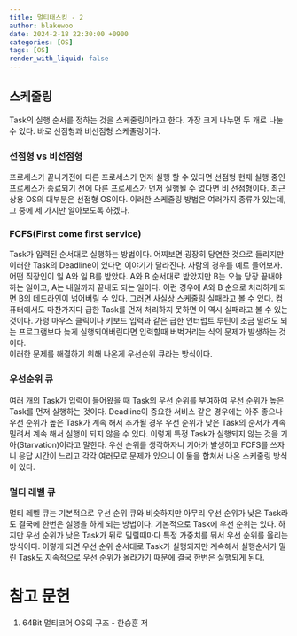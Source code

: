 ```yaml
---
title: 멀티태스킹 - 2
author: blakewoo
date: 2024-2-18 22:30:00 +0900
categories: [OS]
tags: [OS]
render_with_liquid: false
---
```


## 스케줄링
Task의 실행 순서를 정하는 것을 스케줄링이라고 한다.
가장 크게 나누면 두 개로 나눌 수 있다.
바로 선점형과 비선점형 스케줄링이다.

### 선점형 vs 비선점형
프로세스가 끝나기전에 다른 프로세스가 먼저 실행 할 수 있다면 선점형
현재 실행 중인 프로세스가 종료되기 전에 다른 프로세스가 먼저 실행될 수 없다면 비 선점형이다.
최근 상용 OS의 대부분은 선점형 OS이다.
이러한 스케줄링 방법은 여러가지 종류가 있는데, 그 중에 세 가지만 알아보도록 하겠다.


### FCFS(First come first service)
Task가 입력된 순서대로 실행하는 방법이다. 어찌보면 굉장히 당연한 것으로 들리지만
이러한 Task의 Deadline이 있다면 이야기가 달라진다.
사람의 경우를 예로 들어보자. 어떤 직장인이 일 A와 일 B를 받았다.
A와 B 순서대로 받았지만 B는 오늘 당장 끝내야하는 일이고, A는 내일까지 끝내도 되는 일이다.
이런 경우에 A와 B 순으로 처리하게 되면 B의 데드라인이 넘어버릴 수 있다.
그러면 사실상 스케줄링 실패라고 볼 수 있다.
컴퓨터에서도 마찬가지다 급한 Task를 먼저 처리하지 못하면 이 역시 실패라고 볼 수 있는것이다.
가령 마우스 클릭이나 키보드 입력과 같은 급한 인터럽트 루틴이 조금 밀려도 되는 프로그램보다
늦게 실행되어버린다면 입력할때 버벅거리는 식의 문제가 발생하는 것이다.   
이러한 문제를 해결하기 위해 나온게 우선순위 큐라는 방식이다.

### 우선순위 큐
여러 개의 Task가 입력이 들어왔을 때 Task의 우선 순위를 부여하여 우선 순위가 높은 Task를
먼저 실행하는 것이다. Deadline이 중요한 서비스 같은 경우에는 아주 좋으나
우선 순위가 높은 Task가 계속 해서 추가될 경우 우선 순위가 낮은 Task의 순서가 계속 밀려서
계속 해서 실행이 되지 않을 수 있다.
이렇게 특정 Task가 실행되지 않는 것을 기아(Starvation)이라고 말한다.
우선 순위를 생각하자니 기아가 발생하고 FCFS를 쓰자니 응답 시간이 느리고
각각 여러모로 문제가 있으니 이 둘을 합쳐서 나온 스케줄링 방식이 있다.

### 멀티 레벨 큐
멀티 레벨 큐는 기본적으로 우선 순위 큐와 비슷하지만 아무리 우선 순위가 낮은 Task라도
결국에 한번은 실행을 하게 되는 방법이다.
기본적으로 Task에 우선 순위는 있다. 하지만 우선 순위가 낮은 Task가 뒤로 밀릴때마다
특정 가중치를 둬서 우선 순위를 올리는 방식이다.
이렇게 되면 우선 순위 순서대로 Task가 실행되지만 계속해서 실행순서가 밀린 Task도
지속적으로 우선 순위가 올라가기 때문에 결국 한번은 실행되게 된다.



# 참고 문헌
1. 64Bit 멀티코어 OS의 구조 - 한승훈 저
